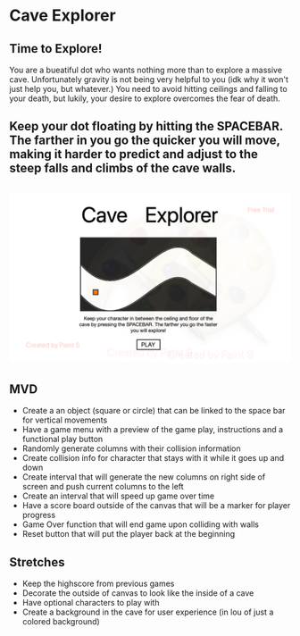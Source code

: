 # Cave Explorer
## Time to Explore!
You are a bueatiful dot who wants nothing more than to explore a massive cave. Unfortunately gravity is not being very helpful to you (idk why it won't just help you, but whatever.) You need to avoid hitting ceilings and falling to your death, but lukily, your desire to explore overcomes the fear of death.

Keep your dot floating by hitting the **SPACEBAR**. The farther in you go the quicker you will move, making it harder to predict and adjust to the steep falls and climbs of the cave walls. 
---
![Cave Explorer](./caveExplorerImage.jpg)
---
## MVD
* Create a an object (square or circle) that can be linked to the space bar for vertical movements
* Have a game menu with a preview of the game play, instructions and a functional play button
* Randomly generate columns with their collision information
* Create collision info for character that stays with it while it goes up and down
* Create interval that will generate the new columns on right side of screen and push current columns to the left 
* Create an interval that will speed up game over time
* Have a score board outside of the canvas that will be a marker for player progress
* Game Over function that will end game upon colliding with walls
* Reset button that will put the player back at the beginning
## Stretches
* Keep the highscore from previous games
* Decorate the outside of canvas to look like the inside of a cave
* Have optional characters to play with
* Create a background in the cave for user experience (in lou of just a colored background)
